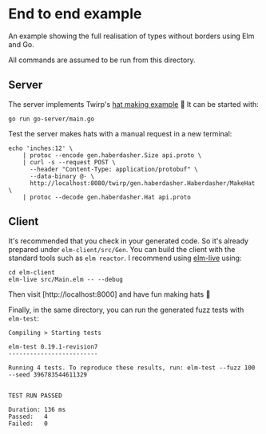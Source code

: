 # End to end example

An example showing the full realisation of types without borders using Elm and Go.

All commands are assumed to be run from this directory.

## Server

The server implements Twirp's [hat making example](https://github.com/twitchtv/twirp/tree/main/example) 🎩 It can be started with:
```
go run go-server/main.go
```

Test the server makes hats with a manual request in a new terminal:
```
echo 'inches:12' \
    | protoc --encode gen.haberdasher.Size api.proto \
    | curl -s --request POST \
      --header "Content-Type: application/protobuf" \
      --data-binary @- \
      http://localhost:8080/twirp/gen.haberdasher.Haberdasher/MakeHat \
    | protoc --decode gen.haberdasher.Hat api.proto
```

## Client

It's recommended that you check in your generated code. So it's already prepared under `elm-client/src/Gen`. You can build the client with the standard tools such as `elm reactor`. I recommend using [elm-live](https://www.elm-live.com/) using:
```
cd elm-client
elm-live src/Main.elm -- --debug
```

Then visit [http://localhost:8000] and have fun making hats 🤠

Finally, in the same directory, you can run the generated fuzz tests with `elm-test`:
```
Compiling > Starting tests

elm-test 0.19.1-revision7
-------------------------

Running 4 tests. To reproduce these results, run: elm-test --fuzz 100 --seed 396783544611329


TEST RUN PASSED

Duration: 136 ms
Passed:   4
Failed:   0
```
